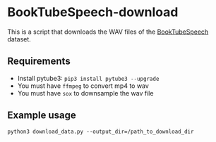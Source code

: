 # BookTubeSpeech-download

This is a script that downloads the WAV files of the
[BookTubeSpeech](https://users.wpi.edu/~jrwhitehill/BookTubeSpeech/index.html)
dataset.

## Requirements
* Install pytube3: `pip3 install pytube3 --upgrade`
* You must have `ffmpeg` to convert mp4 to wav
* You must have `sox` to downsample the wav file

## Example usage

```
python3 download_data.py --output_dir=/path_to_download_dir
```
